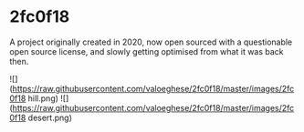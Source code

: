# 2fc0f18

A project originally created in 2020, now open sourced with a questionable open source license, and slowly getting optimised from what it was back then.

![](https://raw.githubusercontent.com/valoeghese/2fc0f18/master/images/2fc0f18 hill.png)
![](https://raw.githubusercontent.com/valoeghese/2fc0f18/master/images/2fc0f18 desert.png)